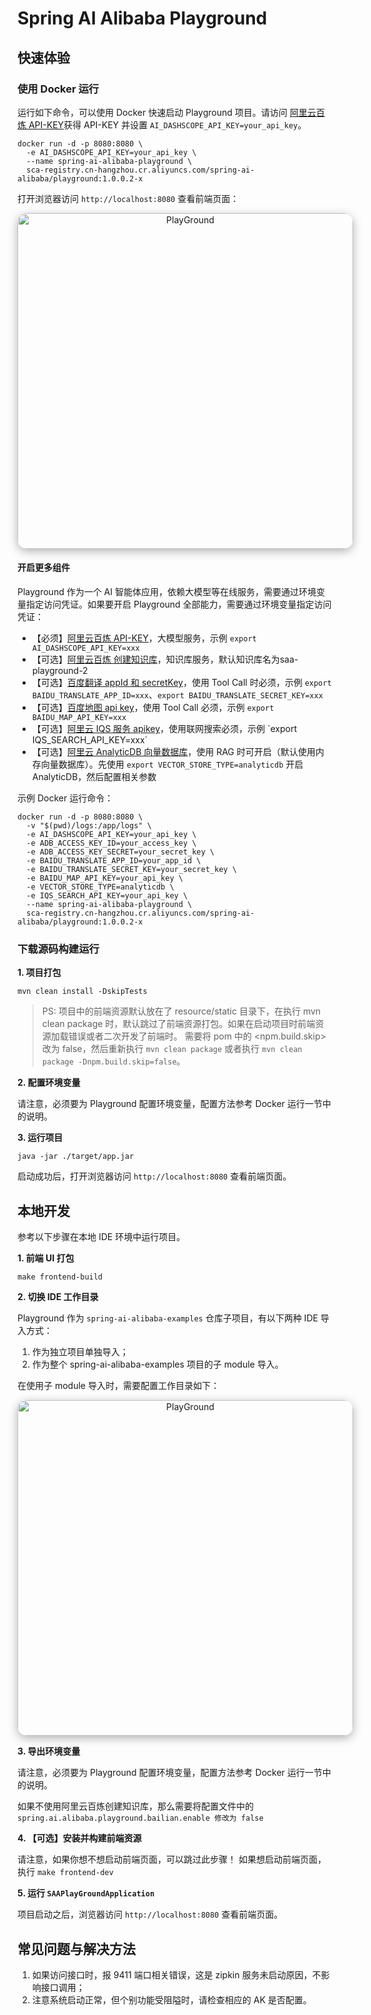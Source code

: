 # Spring AI Alibaba Playground

## 快速体验

### 使用 Docker 运行

运行如下命令，可以使用 Docker 快速启动 Playground 项目。请访问 [阿里云百炼 API-KEY](https://bailian.console.aliyun.com/?tab=model#/api-key)获得 API-KEY 并设置 `AI_DASHSCOPE_API_KEY=your_api_key`。

```shell
docker run -d -p 8080:8080 \
  -e AI_DASHSCOPE_API_KEY=your_api_key \
  --name spring-ai-alibaba-playground \
  sca-registry.cn-hangzhou.cr.aliyuncs.com/spring-ai-alibaba/playground:1.0.0.2-x
```

打开浏览器访问 `http://localhost:8080` 查看前端页面：

<p align="center">
    <img src="./images/playground.png" alt="PlayGround" style="max-width: 949px; height: 537px; border-radius: 15px; box-shadow: 0 4px 15px rgba(0, 0, 0, 0.3);" />
</p>

#### 开启更多组件

Playground 作为一个 AI 智能体应用，依赖大模型等在线服务，需要通过环境变量指定访问凭证。如果要开启 Playground 全部能力，需要通过环境变量指定访问凭证：

  - 【必须】[阿里云百炼 API-KEY](https://bailian.console.aliyun.com/?tab=model#/api-key)，大模型服务，示例 `export AI_DASHSCOPE_API_KEY=xxx`
  - 【可选】[阿里云百炼 创建知识库](https://bailian.console.aliyun.com/?tab=app#/knowledge-base)，知识库服务，默认知识库名为saa-playground-2
  - 【可选】[百度翻译 appId 和 secretKey](https://api.fanyi.baidu.com/product/113)，使用 Tool Call 时必须，示例 `export BAIDU_TRANSLATE_APP_ID=xxx`、`export BAIDU_TRANSLATE_SECRET_KEY=xxx`
  - 【可选】[百度地图 api key](https://lbs.baidu.com/faq/api)，使用 Tool Call 必须，示例 `export BAIDU_MAP_API_KEY=xxx`
  - 【可选】[阿里云 IQS 服务 apikey](https://help.aliyun.com/document_detail/2870227.html?)，使用联网搜索必须，示例 `export IQS_SEARCH_API_KEY=xxx`
  - 【可选】[阿里云 AnalyticDB 向量数据库](https://help.aliyun.com/zh/analyticdb/analyticdb-for-postgresql/getting-started/instances-with-vector-engine-optimization-enabled/)，使用 RAG 时可开启（默认使用内存向量数据库）。先使用 `export VECTOR_STORE_TYPE=analyticdb` 开启 AnalyticDB，然后配置相关参数

示例 Docker 运行命令：

```shell
docker run -d -p 8080:8080 \
  -v "$(pwd)/logs:/app/logs" \
  -e AI_DASHSCOPE_API_KEY=your_api_key \
  -e ADB_ACCESS_KEY_ID=your_access_key \
  -e ADB_ACCESS_KEY_SECRET=your_secret_key \
  -e BAIDU_TRANSLATE_APP_ID=your_app_id \
  -e BAIDU_TRANSLATE_SECRET_KEY=your_secret_key \
  -e BAIDU_MAP_API_KEY=your_api_key \
  -e VECTOR_STORE_TYPE=analyticdb \
  -e IQS_SEARCH_API_KEY=your_api_key \
  --name spring-ai-alibaba-playground \
  sca-registry.cn-hangzhou.cr.aliyuncs.com/spring-ai-alibaba/playground:1.0.0.2-x
```

### 下载源码构建运行

**1. 项目打包**

```shell
mvn clean install -DskipTests
```

> PS: 项目中的前端资源默认放在了 resource/static 目录下，在执行 mvn clean package 时，默认跳过了前端资源打包。如果在启动项目时前端资源加载错误或者二次开发了前端时。
> 需要将 pom 中的 <npm.build.skip> 改为 false，然后重新执行 `mvn clean package` 或者执行 `mvn clean package -Dnpm.build.skip=false`。

**2. 配置环境变量**

请注意，必须要为 Playground 配置环境变量，配置方法参考 Docker 运行一节中的说明。

**3. 运行项目**
```shell
java -jar ./target/app.jar
```

启动成功后，打开浏览器访问 `http://localhost:8080` 查看前端页面。

## 本地开发

参考以下步骤在本地 IDE 环境中运行项目。

**1. 前端 UI 打包**

```shell
make frontend-build
```

**2. 切换 IDE 工作目录**

Playground 作为 `spring-ai-alibaba-examples` 仓库子项目，有以下两种 IDE 导入方式：
1. 作为独立项目单独导入；
2. 作为整个 spring-ai-alibaba-examples 项目的子 module 导入。

在使用子 module 导入时，需要配置工作目录如下：

<p align="center">
    <img src="./images/run.png" alt="PlayGround" style="max-width: 949px; height: 537px; border-radius: 15px; box-shadow: 0 4px 15px rgba(0, 0, 0, 0.3);" />
</p>

**3. 导出环境变量**

请注意，必须要为 Playground 配置环境变量，配置方法参考 Docker 运行一节中的说明。

如果不使用阿里云百炼创建知识库，那么需要将配置文件中的 `spring.ai.alibaba.playground.bailian.enable 修改为 false`

**4. 【可选】安装并构建前端资源**

请注意，如果你想不想启动前端页面，可以跳过此步骤！
如果想启动前端页面，执行 `make frontend-dev`

**5. 运行 `SAAPlayGroundApplication`**

项目启动之后，浏览器访问 `http://localhost:8080` 查看前端页面。

## 常见问题与解决方法

1. 如果访问接口时，报 9411 端口相关错误，这是 zipkin 服务未启动原因，不影响接口调用；
2. 注意系统启动正常，但个别功能受阻隘时，请检查相应的 AK 是否配置。
